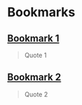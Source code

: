 # Bookmarks

## [Bookmark 1](https://example.com)

> Quote 1

## [Bookmark 2](https://example.com)

> Quote 2
